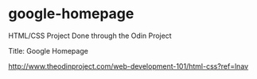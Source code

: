 # google-homepage
HTML/CSS Project Done through the Odin Project

Title: Google Homepage

http://www.theodinproject.com/web-development-101/html-css?ref=lnav